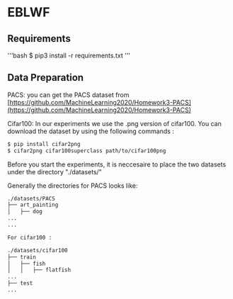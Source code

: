 # EBLWF

## Requirements
'''bash
$ pip3 install -r requirements.txt
'''

## Data Preparation

PACS: you can get the PACS dataset from [https://github.com/MachineLearning2020/Homework3-PACS](https://github.com/MachineLearning2020/Homework3-PACS)

Cifar100: In our experiments we use the .png version of cifar100.
You can download the dataset by using the following commands :

```bash
$ pip install cifar2png
$ cifar2png cifar100superclass path/to/cifar100png
```
Before you start the experiments, it is neccesaire to place the two datasets under the directory "./datasets/"

Generally the directories for PACS looks like: 

```bash
./datasets/PACS
├── art_painting
│   ├── dog
...
...
```

```bash
For cifar100 : 

./datasets/cifar100
├── train
│   ├── fish
│   │   ├── flatfish
...
├── test
...
```



